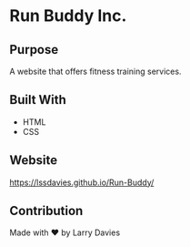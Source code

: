 # Run Buddy Inc.

## Purpose
A website that offers fitness training services.

## Built With
* HTML
* CSS

## Website
https://lssdavies.github.io/Run-Buddy/

## Contribution
Made with ❤️ by Larry Davies


